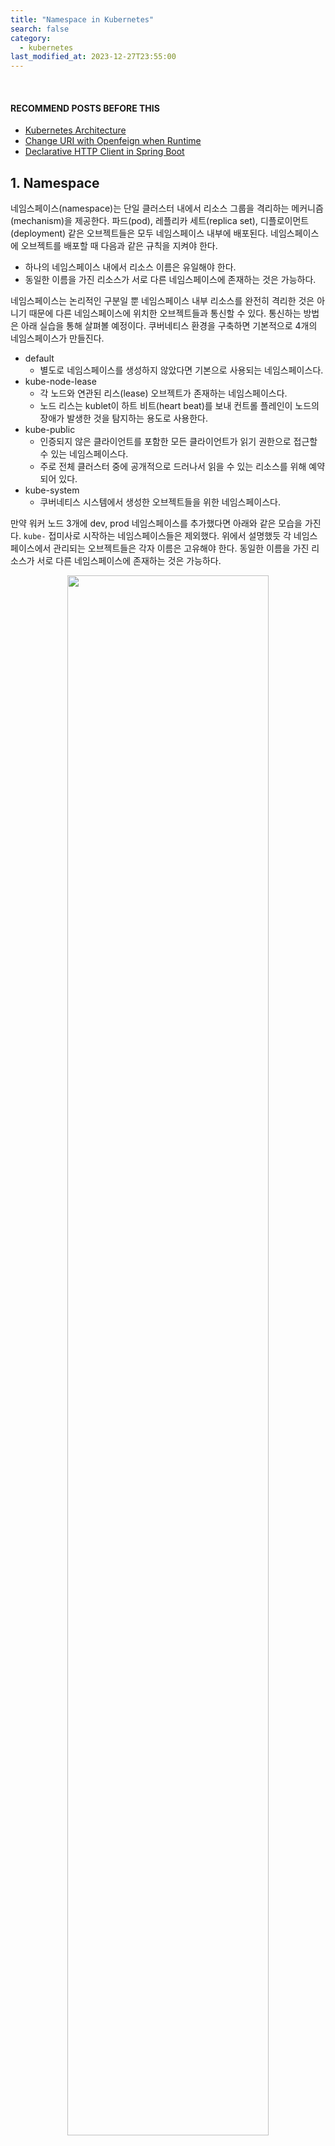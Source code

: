 ```yaml
---
title: "Namespace in Kubernetes"
search: false
category:
  - kubernetes
last_modified_at: 2023-12-27T23:55:00
---
```


<br/>

#### RECOMMEND POSTS BEFORE THIS

- [Kubernetes Architecture][kubernetes-architecture-link]
- [Change URI with Openfeign when Runtime][dynamic-uri-using-openfeign-link]
- [Declarative HTTP Client in Spring Boot][declarative-http-client-in-spring-boot-link]

## 1. Namespace

네임스페이스(namespace)는 단일 클러스터 내에서 리소스 그룹을 격리하는 메커니즘(mechanism)을 제공한다. 파드(pod), 레플리카 세트(replica set), 디플로이먼트(deployment) 같은 오브젝트들은 모두 네임스페이스 내부에 배포된다. 네임스페이스에 오브젝트를 배포할 때 다음과 같은 규칙을 지켜야 한다.

- 하나의 네임스페이스 내에서 리소스 이름은 유일해야 한다.
- 동일한 이름을 가진 리소스가 서로 다른 네임스페이스에 존재하는 것은 가능하다.

네임스페이스는 논리적인 구분일 뿐 네임스페이스 내부 리소스를 완전히 격리한 것은 아니기 때문에 다른 네임스페이스에 위치한 오브젝트들과 통신할 수 있다. 통신하는 방법은 아래 실습을 통해 살펴볼 예정이다. 쿠버네티스 환경을 구축하면 기본적으로 4개의 네임스페이스가 만들진다.

- default
  - 별도로 네임스페이스를 생성하지 않았다면 기본으로 사용되는 네임스페이스다.
- kube-node-lease
  - 각 노드와 연관된 리스(lease) 오브젝트가 존재하는 네임스페이스다.
  - 노드 리스는 kublet이 하트 비트(heart beat)를 보내 컨트롤 플레인이 노드의 장애가 발생한 것을 탐지하는 용도로 사용한다.
- kube-public
  - 인증되지 않은 클라이언트를 포함한 모든 클라이언트가 읽기 권한으로 접근할 수 있는 네임스페이스다.
  - 주로 전체 클러스터 중에 공개적으로 드러나서 읽을 수 있는 리소스를 위해 예약되어 있다.
- kube-system
  - 쿠버네티스 시스템에서 생성한 오브젝트들을 위한 네임스페이스다.

만약 워커 노드 3개에 dev, prod 네임스페이스를 추가했다면 아래와 같은 모습을 가진다. `kube-` 접미사로 시작하는 네임스페이스들은 제외했다. 위에서 설명했듯 각 네임스페이스에서 관리되는 오브젝트들은 각자 이름은 고유해야 한다. 동일한 이름을 가진 리소스가 서로 다른 네임스페이스에 존재하는 것은 가능하다. 

<p align="center">
  <img src="/images/namespace-in-kubernetes-01.png" width="80%" class="image__border">
</p>

### 1.1. Objects in Namespace

모든 리소스가 네임스페이스에 포함되진 않는다. 파드, 서비스, 디플로이먼트, 레플리카 세트, 레플리케이션 컨트롤러(replication controller) 같은 대부분의 리소스들은 네임스페이스에 포함된다. 노드(node)나 퍼시스턴트 볼륨(persistent volume) 같은 저수준 리소스는 어느 네임스페이스에도 속하지 않는다. 필연적으로 네임스페이스에 속하지 않는 리소스들은 네임스페이스 기반 스코핑이 불가능하다. 다음 명령어를 통해 어떤 타입의 오브젝트들이 네임스페이스에 포함되는지 아닌지 판단할 수 있다.

```
# 네임스페이스에 속하는 리소스
kubectl api-resources --namespaced=true

bindings                                 v1                             true         Binding
configmaps                  cm           v1                             true         ConfigMap
endpoints                   ep           v1                             true         Endpoints
events                      ev           v1                             true         Event
limitranges                 limits       v1                             true         LimitRange
persistentvolumeclaims      pvc          v1                             true         PersistentVolumeClaim
pods                        po           v1                             true         Pod
podtemplates                             v1                             true         PodTemplate
...
```

```
# 네임스페이스에 속하지 않는 리소스
kubectl api-resources --namespaced=false

componentstatuses                 cs           v1                                     false        ComponentStatus
namespaces                        ns           v1                                     false        Namespace
nodes                             no           v1                                     false        Node
persistentvolumes                 pv           v1                                     false        PersistentVolume
mutatingwebhookconfigurations                  admissionregistration.k8s.io/v1        false        MutatingWebhookConfiguration
validatingwebhookconfigurations                admissionregistration.k8s.io/v1        false        ValidatingWebhookConfiguration
customresourcedefinitions         crd,crds     apiextensions.k8s.io/v1                false        CustomResourceDefinition
apiservices                                    apiregistration.k8s.io/v1              false        APIService
...
```

### 1.2. Benefits

공식 문서를 보면 여러 개의 네임스페이스를 사용하는 것에 대한 가이드라인을 제시한다.

> 네임스페이스는 여러 개의 팀이나, 프로젝트에 걸쳐서 많은 사용자가 있는 환경에서 사용하도록 만들어졌다. 사용자가 거의 없거나, 수 십명 정도가 되는 경우에는 네임스페이스를 전혀 고려할 필요가 없다. 네임스페이스가 제공하는 기능이 필요할 때 사용하도록 하자.

시스템을 구성할 수 있는 상황이나 환경에 따라 달라지겠지만, 오브젝트 리소스를 확실히 구분할 수 있도록 개발, 스테이지, 운영 같은 서비스 운영 환경 단위로 나눌 필요는 있어 보인다. 네임스페이스의 논리적인 수준 격리를 통해 다음과 같은 이득을 취할 수 있다. 

- 네임스페이스 단위로 RBAC(Role-Based Access Control) 정책을 적용하여 보안 정책을 강화할 수 있다. 
- 네임스페이스마다 할당된 리소스 크기를 다르게 지정하는 등 독립적인 정책 적용이 가능하다.
- 테스트 환경과 지속적인 개발이 이뤄지는 스테이징 환경을 구분할 수 있다.

## 2. Practice

네임스페이스 개념을 확인할 수 있는 실습을 해본다. 필자는 관리자보단 개발자로서 쿠버네티스를 사용하기 때문에 애플리케이션 통신 부분에 초점이 맞춰진 실습이다. 다음과 같은 내용들을 확인한다.

- 네임스페이스를 만들기
- 리소스 쿼터(resource quota)를 통해 네임스페이스 리소스 제한하기
- 네임스페이스에 파드 배포하기
- 같은 네임스페이스 내 파드 통신
- 다른 네임스페이스 간 파드 통신

도커 데스크탑(docker desktop)에서 지원하는 쿠버네티스 클러스터 환경에서 실습한다. 다음과 같은 환경을 구성한다. 

- 두 개의 네임스페이스 생성한다.
  - foo-ns, bar-ns
- foo-ns 네임스페이스는 리소스 쿼터를 통해 자원 제한이 걸려있다. 
- foo-ns 네임스페이스에 배포된 파드와 서비스는 다음과 같다.
  - foo-pod, foo-service
  - qux-pod, qux-service
- bar-ns 네임스페이스에 배포된 파드와 서비스는 다음과 같다.
  - foo-pod, foo-service
- foo-ns 네임스페이스에 배포된 foo-pod 파드를 통해 클러스터 내부 다른 파드들과 통신을 수행한다.

<p align="center">
  <img src="/images/namespace-in-kubernetes-02.png" width="100%" class="image__border">
</p>

### 2.1. Spring Application

먼저 실습을 위한 컨테어너 이미지를 하나 생성한다. 배포될 모든 파드들은 이 단계에서 만들어지는 컨테이너 이미지를 사용한다. 전체 코드 중 중요한 부분만 살펴본다. 전체 코드를 보고 싶다면 글 아래 코드 저장소를 확인하길 바란다. 

#### 2.1.1. application.yml

SERVICE_NAME 환경 변수를 통해 서비스 이름을 주입 받는다. 환경 변수는 파드 스펙이 정의된 yml 파일을 설정된다. 기본 값은 `action-in-blog`이다.

```yml
service:
  name: ${SERVICE_NAME:action-in-blog}
```

#### 2.1.2. CommunicationController Class

API 엔드-포인트(end-point)가 정의된 컨트롤러이다. 다음과 같은 요청을 처리한다.

- [GET] /service-name
  - 자신의 서비스 이름을 반환한다.
- [GET] /external/{serviceName}
  - 경로 변수인 `serviceName`은 쿠버네티스 환경에서 파드 간 통신을 위해 사용하는 서비스 오브젝트 이름을 의미한다.
  - 다른 서비스 오브젝트를 통해 다른 파드로부터 서비스 이름을 응답 받아 반환한다.

```java
package action.in.blog.controller;

import action.in.blog.proxy.ExternalServiceClient;
import org.slf4j.Logger;
import org.slf4j.LoggerFactory;
import org.springframework.beans.factory.annotation.Value;
import org.springframework.web.bind.annotation.GetMapping;
import org.springframework.web.bind.annotation.PathVariable;
import org.springframework.web.bind.annotation.RestController;
import org.springframework.web.util.DefaultUriBuilderFactory;

@RestController
public class CommunicationController {

    private final static Logger logger = LoggerFactory.getLogger(CommunicationController.class);

    private final ExternalServiceClient externalServiceClient;

    @Value("${service.name}")
    private String serviceName;

    public CommunicationController(ExternalServiceClient externalServiceClient) {
        this.externalServiceClient = externalServiceClient;
    }

    @GetMapping("/service-name")
    public String serviceName() {
        return serviceName;
    }

    @GetMapping("/external/{serviceName}")
    public String externalServiceName(@PathVariable String serviceName) {
        logger.info("by pass to {}", serviceName);
        return externalServiceClient.getServiceName(new DefaultUriBuilderFactory(serviceName));
    }
}
```

#### 2.1.3. ExternalServiceClient Class

명시적인(declarative) HTTP 클라이언트를 통해 통신한다. 스프링 부트 3.X 버전부터 사용할 수 있다. 상세한 사용법은 [Declarative HTTP Client in Spring Boot][declarative-http-client-in-spring-boot-link] 글을 참조하길 바란다. 

HTTP 클라이언트는 페인 클라이언트(feign client)처럼 동적 URL 할당이 가능하다. 동적 URL 할당에 대한 개념을 알고 싶다면 [Change URI with Openfeign when Runtime][dynamic-uri-using-openfeign-link] 글을 참고하길 바란다. 간단히 설명하면 메소드 첫 번째 파라미터가 URI 객체일 경우 해당 호스트에게 API 요청을 보낸다. 메소드 위에 @GetExchange 애너테이션에 명시된 /service-name 경로로 GET 요청을 수행한다. 

```java
package action.in.blog.proxy;

import org.springframework.web.service.annotation.GetExchange;
import org.springframework.web.util.UriBuilderFactory;

public interface ExternalServiceClient {

    @GetExchange("/service-name")
    String getServiceName(UriBuilderFactory uriBuilderFactory);
}
```

#### 2.1.4. Build and Push Docker Image

쿠버네티스가 파드를 만들 때 사용할 수 있도록 도커 이미지를 생성한다. 도커 파일 내용은 다음과 같다.

```dockerfile
# STAGE 1
FROM gradle:jdk17 as builder

WORKDIR /build

COPY build.gradle settings.gradle /build/

RUN gradle build -x test --parallel --continue > /dev/null 2>&1 || true

COPY . /build

RUN gradle build -x test --parallel

# STAGE 2
FROM eclipse-temurin:17-jammy

WORKDIR /app

COPY --from=builder /build/build/libs/*-SNAPSHOT.jar ./app.jar

EXPOSE 8080

ENTRYPOINT ["java", "-jar", "app.jar"]
```

opop3966/ns-poc 태그 이름을 가진 도커 이미지를 빌드한다. 

```
$ docker build -t opop3966/ns-poc .
```

빌드가 완료되면 원격 저장소에 배포한다.

```
$ docker push opop3966/ns-poc:latest
```

### 2.2. Create Namespace

아래 yml 파일을 사용해 쿠버네티스 네임스페이스를 생성한다.

- foo-ns
  - 리소스 쿼터를 통해 네임스페이스의 리소스를 제한한다.
  - 파드 개수 최대 5개
  - 요청, 최대 CPU 4
  - 요청, 최대 메모리 4Gi
- bar-ns
  - 별도 리소스 제약이 없다.

```yml
apiVersion: v1
kind: Namespace
metadata:
  name: foo-ns
---
apiVersion: v1
kind: Namespace
metadata:
  name: bar-ns
---
apiVersion: v1
kind: ResourceQuota
metadata:
  name: compute-quota-foo
  namespace: foo-ns
spec:
  hard:
    pods: "5"
    requests.cpu: "4"
    requests.memory: 4Gi
    limits.cpu: "4"
    limits.memory: 4Gi
```

명령어를 통해 네임스페이스를 생성한다.

```
$ kubectl create -f ns-defintion.yml         

namespace/foo-ns created
namespace/bar-ns created
```

생성된 네임스페이스를 확인한다.

```
$ kubectl get ns                    

NAME              STATUS   AGE
bar-ns            Active   32s
default           Active   9d
foo-ns            Active   33s
kube-node-lease   Active   9d
kube-public       Active   9d
kube-system       Active   9d
```

각 네임스페이스 상세 내용을 살펴본다. 먼저 foo-ns 네임스페이스 정보이다. 

- 리소스 쿼터 정보를 확인할 수 있다.

```
$ kubectl describe ns foo-ns

Name:         foo-ns
Labels:       kubernetes.io/metadata.name=foo-ns
Annotations:  <none>
Status:       Active

Resource Quotas
  Name:            compute-quota-foo
  Resource         Used  Hard
  --------         ---   ---
  limits.cpu       0     4
  limits.memory    0     4Gi
  pods             0     5
  requests.cpu     0     4
  requests.memory  0     4Gi

No LimitRange resource.
```

다음 bar-ns 네임스페이스 정보를 살펴본다. 

- 리소스 쿼터 정보를 확인할 수 없다.

```
$ kubectl describe ns bar-ns

Name:         bar-ns
Labels:       kubernetes.io/metadata.name=bar-ns
Annotations:  <none>
Status:       Active

No resource quota.

No LimitRange resource.
```

네임스페이스의 리소스 쿼터 정보를 확인하고 싶으면 다음 명령어를 사용한다.

```
$ kubectl get quota --namespace=foo-ns

NAME                AGE     REQUEST                                                LIMIT
compute-quota-foo   9m36s   pods: 0/5, requests.cpu: 0/4, requests.memory: 0/4Gi   limits.cpu: 0/4, limits.memory: 0/4Gi
```

### 2.3. Deploy Pods and Services

각 네임스페이스에 파드와 서비스를 배포한다. 파드를 배포할 때 사용하는 컨테이너 이미지는 이전 단계에서 생성한 `opop3966/ns-poc`을 사용한다.

#### 2.3.1. Foo Pod in foo-ns Namespace

foo-ns 네임스페이스에 배포할 파드, 서비스 정보는 다음과 같다. 

- 파드 정보
  - 이름 - foo-pod
  - 배포 네임스페이스 - foo-ns
  - 컨테이너 이름 - foo-container
  - 애플리케이션 서비스 이름 - foo-pod-in-foo-ns
- 서비스 정보
  - 이름 - foo-service
  - 배포 네임스페이스 - foo-ns
  - 서비스 포트 - 80
  - 파드 애플리케이션 컨테이너 포트 - 8080
  - 서비스 타입 - NodePort

```yml
apiVersion: v1
kind: Pod
metadata:
  name: foo-pod
  namespace: foo-ns
  labels:
    app: foo-app
spec:
  containers:
    - name: foo-container
      image: opop3966/ns-poc
      env:
        - name: SERVICE_NAME
          value: foo-pod-in-foo-ns
      resources:
        requests:
          memory: 2Gi
          cpu: "2"
        limits:
          memory: 2Gi
          cpu: "2"
---
apiVersion: v1
kind: Service
metadata:
  name: foo-service
  namespace: foo-ns
spec:
  ports:
    - port: 80
      targetPort: 8080
  selector:
    app: foo-app
  type: NodePort
```

foo-pod 파드는 클러스터 외부에서 호출할 수 있어야 하므로 NodePort 타입으로 지정한다. 

파드 스펙에 리소스 제약이 정의된 것을 볼 수 있다. foo-ns 네임스페이스는 리소스 제한이 설정되어 있기 때문에 내부에 배포될 파드들도 리소스 요청 정보가 필요하다. 리소스 요청 정보가 없는 경우 다음과 같은 에러 메시지를 볼 수 있다. 

```
Error from server (Forbidden): error when creating "pod-foo-definition.yml": pods "foo-pod" is forbidden: failed quota: compute-quota-foo: must specify limits.cpu for: foo-pod; limits.memory for: foo-pod; requests.cpu for: foo-pod; requests.memory for: foo-pod
```

명령어를 통해 파드와 서비스를 배포한다. 

```
$ kubectl create -f pod-foo-definition.yml

pod/foo-pod created
service/foo-service created
```

명령어를 통해 생성된 파드와 서비스 정보를 확인한다.

```
$ kubectl get pods --namespace=foo-ns

NAME      READY   STATUS    RESTARTS   AGE
foo-pod   1/1     Running   0          54s
```

```
$ kubectl get svc --namespace=foo-ns

NAME          TYPE       CLUSTER-IP     EXTERNAL-IP   PORT(S)          AGE
foo-service   NodePort   10.106.98.76   <none>        8080:30496/TCP   61s
```

배포가 정상적으로 완료됬는지 cURL 명령어를 통해 확인한다.

- [GET] /service-name 요청
  - 파드 정의 파일에 설정한 환경 변수 값을 응답으로 받는다.

```
$ curl localhost:30496/service-name

foo-pod-in-foo-ns                                                                                                  
```

#### 2.3.2. Qux Pod in foo-ns Namespace

환경 변수 값과 서비스 타입이 다른 것을 제외하면 foo-pod 파드, foo-service 서비스와 큰 차이는 없다. yml 파일은 다음과 같다.

- 파드 정보
  - 이름 - qux-pod
  - 배포 네임스페이스 - foo-ns
  - 컨테이너 이름 - qux-container
  - 애플리케이션 서비스 이름 - qux-pod-in-foo-ns
- 서비스 정보
  - 이름 - qux-service
  - 배포 네임스페이스 - foo-ns
  - 서비스 포트 - 80
  - 파드 애플리케이션 컨테이너 포트 - 8080
  - 서비스 타입 - ClusterIP

```yml 
apiVersion: v1
kind: Pod
metadata:
  name: qux-pod
  namespace: foo-ns
  labels:
    app: qux-app
spec:
  containers:
    - name: qux-container
      image: opop3966/ns-poc
      env:
        - name: SERVICE_NAME
          value: qux-pod-in-foo-ns
      resources:
        requests:
          memory: 2Gi
          cpu: "2"
        limits:
          memory: 2Gi
          cpu: "2"
---
apiVersion: v1
kind: Service
metadata:
  name: qux-service
  namespace: foo-ns
spec:
  ports:
    - port: 80
      targetPort: 8080
  selector:
    app: qux-app
```

qux-pod 파드에 /service-name 경로로 GET 요청을 보내면 `qux-pod-in-foo-ns` 값을 응답 받을 것이다. 서비스는 클러스터 외부와 통신할 필요가 없기 때문에 클러스터IP(ClusterIP) 타입을 사용한다. 

아래 명령어를 통해 파드와 서비스를 배포한다. 

```
$ kubectl create -f pod-qux-definition.yml 

pod/qux-pod created
service/qux-service created
```

아래 명령어를 통해 생성된 파드와 서비스 정보를 확인할 수 있다.

```
$ kubectl get pods --namespace=foo-ns

NAME      READY   STATUS    RESTARTS   AGE
foo-pod   1/1     Running   0          10m
qux-pod   1/1     Running   0          17s
```

```
$ kubectl get svc --namespace=foo-ns

NAME          TYPE        CLUSTER-IP       EXTERNAL-IP   PORT(S)          AGE
foo-service   NodePort    10.106.98.76     <none>        8080:30496/TCP   10m
qux-service   ClusterIP   10.109.107.240   <none>        80/TCP           21s
```

foo-pod, qux-pod 파드 사이의 통신 테스트는 bar-ns 네임스페이스에 남은 파드를 마저 배포한 이후 진행한다.

#### 2.3.3. Foo Pod in bar-ns Namespace

bar-ns 네임스페이스에 foo-pod 파드를 배포한다. 동일한 네임스페이스가 아니므로 동일한 이름을 가진 파드를 배포할 수 있다. bar-ns 네임스페이스는 리소스 제약이 없으므로 파드를 정의할 때 리소스 요청 정보를 작성할 필요가 없다. 환경 변수와 네임스페이스가 바뀐 것을 제외하면 크게 다르지 않다. 서비스도 외부와 직접 통신하지 않기 때문에 클러스터IP 타입을 사용한다. 파드, 서비스 정보는 다음과 같다.

- 파드 정보
  - 이름 - foo-pod
  - 배포 네임스페이스 - bar-ns
  - 컨테이너 이름 - foo-container
  - 애플리케이션 서비스 이름 - foo-pod-in-bar-ns
- 서비스 정보
  - 이름 - foo-service
  - 배포 네임스페이스 - bar-ns
  - 서비스 포트 - 80
  - 파드 애플리케이션 컨테이너 포트 - 8080
  - 서비스 타입 - ClusterIP

```yml
apiVersion: v1
kind: Pod
metadata:
  name: foo-pod
  namespace: bar-ns
  labels:
    app: foo-app
spec:
  containers:
    - name: foo-container
      image: opop3966/ns-poc
      env:
        - name: SERVICE_NAME
          value: foo-pod-in-bar-ns
---
apiVersion: v1
kind: Service
metadata:
  name: foo-service
  namespace: bar-ns
spec:
  ports:
    - port: 80
      targetPort: 8080
  selector:
    app: foo-app
```

마찬가지로 명령어를 통해 배포한다.

```
$ kubectl create -f pod-foobar-definition.yml 

pod/foo-pod created
service/foo-service created
```

명령어를 통해 생성된 파드와 서비스 정보를 확인할 수 있다.

```
$ kubectl get pods --namespace=bar-ns    

NAME      READY   STATUS    RESTARTS   AGE
foo-pod   1/1     Running   0          64s
```

```
$ kubectl get svc --namespace=bar-ns

NAME          TYPE        CLUSTER-IP     EXTERNAL-IP   PORT(S)   AGE
foo-service   ClusterIP   10.105.15.27   <none>        80/TCP    69s
```

## 3. Practice

foo-ns 네임스페이스에 배포된 foo-pod 파드를 통해 다른 서비스들과 통신해본다. 애플리케이션 코드를 보면 알 수 있듯이 `/external/{serviceName}` 경로로 GET 요청을 보내면 `{serviceName}/server-name` 경로로 요청을 포워딩(forwarding)한다. cURL 명령어를 통해 foo-pod 파드와 동일한 네임스페이스에 배포된 qux-pod 파드 사이의 통신을 테스트한다. 

- qux-pod 파드를 생성할 때 주입한 환경 변수 값을 응답으로 받는다.

```
$ curl localhost:30496/external/qux-service

qux-pod-in-foo-ns
```

다른 네임스페이스에 배포된 foo-pod 파드와 통신한다. 다른 네임스페이스에 위치한 서비스와 통신할 때 주소는 전혀 다르다. 먼저 결과를 확인하고 관련된 내용을 살펴보자.

- foo-pod 파드를 생성할 때 주입한 환경 변수 값을 응답으로 받는다. 

```
$ curl localhost:30496/external/foo-service.bar-ns.svc.cluster.local

foo-pod-in-bar-ns
```

같은 네임스페이스에 배포된 서비스는 이름만으로 통신할 수 있다. 쿠버네티스는 클러스터 내부에서 사용할 수 있는 DNS(domain name system)이 존재하기 때문에 이름만으로 통신이 가능하다. 서비스를 생성하면 해당 DNS 엔트리(entry)가 생성된다. 엔트리는 다음과 같은 형식을 가진다.

```
<서비스-이름>.<네임스페이스-이름>.svc.cluster.local
```

`<서비스-이름>`만으로 통신하는 경우 같은 네임스페이스 내에 국한된 서비스로 연결시킨다. 네임스페이스를 넘어 통신하기 위해선 전체 주소 도메인 이름(Full Qualified Domain Name, FQDN)을 사용해야 한다. foo-ns 네임스페이스의 foo-pod 파드가 bar-ns 네임스페이스의 foo-pod 파드와 통신하기 위해 foo-service 서비스의 이름을 `foo-service.bar-ns.svc.cluster.local`으로 사용한 이유다. 

#### TEST CODE REPOSITORY

- <https://github.com/Junhyunny/blog-in-action/tree/master/2023-12-27-namespace-in-kubernetes>

#### REFERENCE

- <https://www.udemy.com/course/certified-kubernetes-application-developer/>
- <https://kubernetes.io/ko/docs/concepts/overview/working-with-objects/namespaces/>
- <https://kubernetes.io/ko/docs/tasks/administer-cluster/namespaces/>
- <https://kubernetes.io/ko/docs/concepts/policy/resource-quotas/>
- <https://kubeops.net/blog/the-importance-of-kubernetes-namespace-separation>
- <https://hw-kang.tistory.com/43>
- <https://datatracker.ietf.org/doc/html/rfc1123>

[kubernetes-architecture-link]: https://junhyunny.github.io/kubernetes/kubernetes-architecture/
[dynamic-uri-using-openfeign-link]: https://junhyunny.github.io/spring-boot/spring-cloud/junit/dynamic-uri-using-openfeign/
[declarative-http-client-in-spring-boot-link]: https://junhyunny.github.io/spring-boot/declarative-http-client-in-spring-boot/